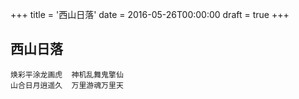 +++
title = '西山日落'
date = 2016-05-26T00:00:00
draft = true
+++
## 西山日落

```text
焕彩平涂龙画虎  神机乱舞鬼擎仙
山合日月逍遥久  万里游魂万里天
```
